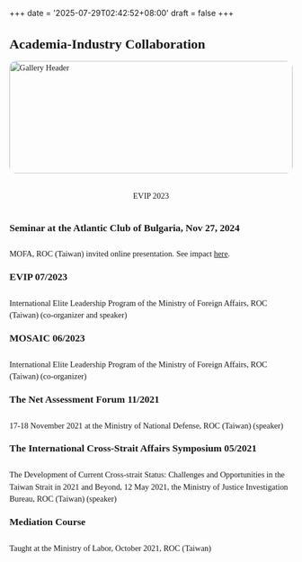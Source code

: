 +++
date = '2025-07-29T02:42:52+08:00'
draft = false
+++

<h3 style="font-size:1.5rem; font-family: 'Dax Regular'; margin-bottom: 1rem;">Academia-Industry Collaboration</h3>

<div style="font-size:0.9rem; font-family: 'Dax Regular'; line-height:1.5;">

<!-- Header image -->
<img src="/images/pics/header2.jpg" 
     alt="Gallery Header"
     style="width:100%; max-height:200px; object-fit:cover; border-radius:12px; margin-bottom:1rem;">
    <figcaption style="text-align:center; margin-top:0.5rem;">EVIP 2023</figcaption>
<!-- Page description -->
<div style="text-align:center; margin-bottom:2rem;">
  
</div>

<h4 style="font-size:1.1rem; margin-top:1rem;">Seminar at the Atlantic Club of Bulgaria, Nov 27, 2024</h4>
<p>MOFA, ROC (Taiwan) invited online presentation. See impact <a href="/impact">here</a>.</p>

<h4 style="font-size:1.1rem; margin-top:1rem;">EVIP 07/2023</h4>
<p>International Elite Leadership Program of the Ministry of Foreign Affairs, ROC (Taiwan) (co-organizer and speaker)</p>

<h4 style="font-size:1.1rem; margin-top:1rem;">MOSAIC 06/2023</h4>
<p>International Elite Leadership Program of the Ministry of Foreign Affairs, ROC (Taiwan) (co-organizer)</p>

<h4 style="font-size:1.1rem; margin-top:1rem;">The Net Assessment Forum 11/2021</h4>
<p>17-18 November 2021 at the Ministry of National Defense, ROC (Taiwan) (speaker)</p>

<h4 style="font-size:1.1rem; margin-top:1rem;">The International Cross-Strait Affairs Symposium 05/2021</h4>
<p>The Development of Current Cross-strait Status: Challenges and Opportunities in the Taiwan Strait in 2021 and Beyond, 12 May 2021, the Ministry of Justice Investigation Bureau, ROC (Taiwan) (speaker)</p>

<h4 style="font-size:1.1rem; margin-top:1rem;">Mediation Course</h4>
<p>Taught at the Ministry of Labor, October 2021, ROC (Taiwan)</p>

</div>